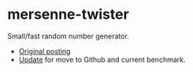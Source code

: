 mersenne-twister
================

Small/fast random number generator.

* [Original posting](http://bannister.us/weblog/2007/mersenne-twister-random-number-generator/)
* [Update](http://bannister.us/weblog/2007/example-mersenne-twister/) for move to Github and current benchmark.

